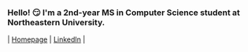 ### Hello! 😏 I'm a 2nd-year MS in Computer Science student at Northeastern University.
 
| [Homepage](https://yunke-l.github.io/) | [LinkedIn](https://www.linkedin.com/in/yunke-l-70084a160) |
